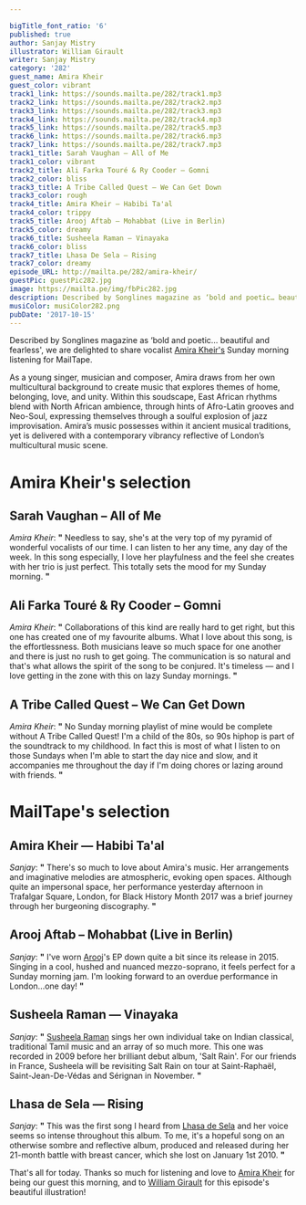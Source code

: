 ```yaml
---

bigTitle_font_ratio: '6'
published: true
author: Sanjay Mistry
illustrator: William Girault
writer: Sanjay Mistry
category: '282'
guest_name: Amira Kheir
guest_color: vibrant
track1_link: https://sounds.mailta.pe/282/track1.mp3
track2_link: https://sounds.mailta.pe/282/track2.mp3
track3_link: https://sounds.mailta.pe/282/track3.mp3
track4_link: https://sounds.mailta.pe/282/track4.mp3
track5_link: https://sounds.mailta.pe/282/track5.mp3
track6_link: https://sounds.mailta.pe/282/track6.mp3
track7_link: https://sounds.mailta.pe/282/track7.mp3
track1_title: Sarah Vaughan – All of Me
track1_color: vibrant
track2_title: Ali Farka Touré & Ry Cooder – Gomni
track2_color: bliss
track3_title: A Tribe Called Quest – We Can Get Down
track3_color: rough
track4_title: Amira Kheir – Habibi Ta'al
track4_color: trippy
track5_title: Arooj Aftab – Mohabbat (Live in Berlin)
track5_color: dreamy
track6_title: Susheela Raman – Vinayaka
track6_color: bliss
track7_title: Lhasa De Sela – Rising
track7_color: dreamy
episode_URL: http://mailta.pe/282/amira-kheir/
guestPic: guestPic282.jpg
image: https://mailta.pe/img/fbPic282.jpg
description: Described by Songlines magazine as ‘bold and poetic… beautiful and fearless’, we are delighted to share vocalist Amira Kheir’s Sunday morning listening for MailTape.
musiColor: musiColor282.png
pubDate: '2017-10-15'
---
```

Described by Songlines magazine as ‘bold and poetic… beautiful and fearless', we are delighted to share vocalist [Amira Kheir's](http://amirakheir.com/) Sunday morning listening for MailTape.
<p>As a young singer, musician and composer, Amira draws from her own multicultural background to create music that explores themes of home, belonging, love, and unity. Within this soudscape, East African rhythms blend with North African ambience, through hints of Afro-Latin grooves and Neo-Soul, expressing themselves through a soulful explosion of jazz improvisation. Amira’s music possesses within it ancient musical traditions, yet is delivered with a contemporary vibrancy reflective of London’s multicultural music scene.


# Amira Kheir's selection


## Sarah Vaughan – All of Me
_Amira Kheir_: **"** Needless to say, she's at the very top of my pyramid of wonderful vocalists of our time. I can listen to her any time, any day of the week. In this song especially, I love her playfulness and the feel she creates with her trio is just perfect. This totally sets the mood for my Sunday morning. **"** 

## Ali Farka Touré & Ry Cooder – Gomni
_Amira Kheir_: **"** Collaborations of this kind are really hard to get right, but this one has created one of my favourite albums. What I love about this song, is the effortlessness. Both musicians leave so much space for one another and there is just no rush to get going. The communication is so natural and that's what allows the spirit of the song to be conjured. It's timeless — and I love getting in the zone with this on lazy Sunday mornings. **"** 

## A Tribe Called Quest – We Can Get Down
_Amira Kheir_: **"** No Sunday morning playlist of mine would be complete without A Tribe Called Quest! I'm a child of the 80s, so 90s hiphop is part of the soundtrack to my childhood. In fact this is most of what I listen to on those Sundays when I'm able to start the day nice and slow, and it accompanies me throughout the day if I'm doing chores or lazing around with friends.  **"** 


# MailTape's selection

## Amira Kheir — Habibi Ta'al
_Sanjay_: **"** There's so much to love about Amira's music. Her arrangements and imaginative melodies are atmospheric, evoking open spaces. Although quite an impersonal space, her performance yesterday afternoon in Trafalgar Square, London, for Black History Month 2017 was a brief journey through her burgeoning discography. **"** 

## Arooj Aftab – Mohabbat (Live in Berlin)
_Sanjay_: **"** I've worn [Arooj](https://aroojaftab.bandcamp.com/)'s EP down quite a bit since its release in 2015. Singing in a cool, hushed and nuanced mezzo-soprano, it feels perfect for a Sunday morning jam. I'm looking forward to an overdue performance in London...one day! **"** 

## Susheela Raman — Vinayaka
_Sanjay_: **"** [Susheela Raman](https://www.susheelaraman.com) sings her own individual take on Indian classical, traditional Tamil music and an array of so much more. This one was recorded in 2009 before her brilliant debut album, 'Salt Rain'. For our friends in France, Susheela will be revisiting Salt Rain on tour at Saint-Raphaël, Saint-Jean-De-Védas and Sérignan in November. **"** 

## Lhasa de Sela — Rising
_Sanjay_: **"** This was the first song I heard from [Lhasa de Sela](http://lhasadesela.com/) and her voice seems so intense throughout this album. To me, it's a hopeful song on an otherwise sombre and reflective album, produced and released during her 21-month battle with breast cancer, which she lost on January 1st 2010. **"** 

That's all for today. Thanks so much for listening and love to [Amira Kheir](http://amirakheir.com/) for being our guest this morning, and to [William Girault](http://williamgirault.com/) for this episode's beautiful illustration!
